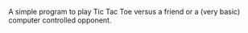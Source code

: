 A simple program to play Tic Tac Toe versus a friend or a (very basic) computer controlled opponent.
